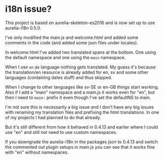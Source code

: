 # i18n issue?

This project is based on aurelia-skeleton-es2016 and is now set up to use aurelia-i18n 0.5.0.

I've only modified the main.js and welcome.html and added some comments in the code (and added some json files under locales).

In welcome.html I've added two translated spans at the bottom. One using the default namespace and one using the ```main``` namespace.

When I use ```en``` as language nothing gets translated. My guess it's because the translation/en resource is already added for en, sv and some other languages (containing dates stuff) and thus skipped.

When I change to other languages like sv-SE or en-GB things start working. Also if I add a "main" namespace and a main.js it works even for "en", but then I need to ```main:``` prefix it even though I've set the defaultNS to main.

I'm not sure this is necessarily a big issue and I don't have any big issues with renaming my translation files and prefixing the html translations. In one of my projects I had planned to do that already.

But it's still different from how it behaved in 0.4.13 and earlier where I could use "en" and still not need to use custom namespaces.

If you downgrade the aurelia-i18n in the packages json to 0.4.13 and switch the commented out plugin setups in main.js you can see that it works fine with "en" without namespaces. 
